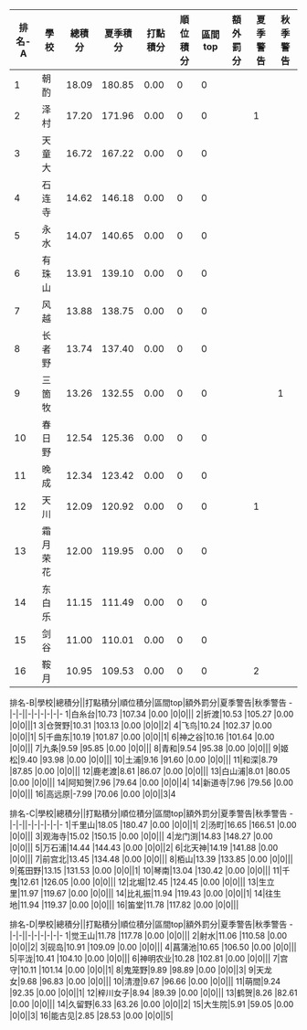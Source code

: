 排名-A|學校|總積分|夏季積分|打點積分|順位積分|區間top|額外罰分|夏季警告|秋季警告
-|-|-|-|-|-|-|-|-|-
1|朝酌|18.09 |180.85 |0.00 |0|0|||
2|泽村|17.20 |171.96 |0.00 |0|0||1|
3|天童大|16.72 |167.22 |0.00 |0|0|||
4|石连寺|14.62 |146.18 |0.00 |0|0|||
5|永水|14.07 |140.65 |0.00 |0|0|||
6|有珠山|13.91 |139.10 |0.00 |0|0|||
7|风越|13.88 |138.75 |0.00 |0|0|||
8|长者野|13.74 |137.40 |0.00 |0|0|||
9|三箇牧|13.26 |132.55 |0.00 |0|0|||1
10|春日野|12.54 |125.36 |0.00 |0|0|||
11|晚成|12.34 |123.42 |0.00 |0|0|||
12|天川|12.09 |120.92 |0.00 |0|0||1|
13|霜月荣花|12.00 |119.95 |0.00 |0|0|||
14|东白乐|11.15 |111.49 |0.00 |0|0|||
15|剑谷|11.00 |110.01 |0.00 |0|0|||
16|鞍月|10.95 |109.53 |0.00 |0|0||2|

排名-B|學校|總積分||打點積分|順位積分|區間top|額外罰分|夏季警告|秋季警告
-|-|-||-|-|-|-|-|-
1|白糸台|10.73 |107.34 |0.00 |0|0|||
2|折渡|10.53 |105.27 |0.00 |0|0|||1
3|仓贺野|10.31 |103.13 |0.00 |0|0||2|
4|飞鸟|10.24 |102.37 |0.00 |0|0||1|
5|千曲东|10.19 |101.87 |0.00 |0|0||1|
6|神之谷|10.16 |101.64 |0.00 |0|0|||
7|九条|9.59 |95.85 |0.00 |0|0|||
8|青和|9.54 |95.38 |0.00 |0|0|||
9|姬松|9.40 |93.98 |0.00 |0|0|||
10|土浦|9.16 |91.60 |0.00 |0|0|||
11|和深|8.79 |87.85 |0.00 |0|0|||
12|鹿老渡|8.61 |86.07 |0.00 |0|0|||
13|白山浦|8.01 |80.05 |0.00 |0|0|||
14|阿知贺|7.96 |79.64 |0.00 |0|0||4|
14|新道寺|7.96 |79.56 |0.00 |0|0|||
16|高远原|-7.99 |70.06 |0.00 |0|0||3|4

排名-C|學校|總積分||打點積分|順位積分|區間top|額外罰分|夏季警告|秋季警告
-|-|-||-|-|-|-|-|-
1|千里山|18.05 |180.47 |0.00 |0|0||1|
2|汤町|16.65 |166.51 |0.00 |0|0|||
3|观海寺|15.02 |150.15 |0.00 |0|0|||
4|龙门渕|14.83 |148.27 |0.00 |0|0|||
5|万石浦|14.44 |144.43 |0.00 |0|0||2|
6|北天神|14.19 |141.88 |0.00 |0|0|||
7|前宫北|13.45 |134.48 |0.00 |0|0|||
8|栢山|13.39 |133.85 |0.00 |0|0|||
9|菟田野|13.15 |131.53 |0.00 |0|0||1|
10|琴南|13.04 |130.42 |0.00 |0|0|||
11|千曳|12.61 |126.05 |0.00 |0|0|||
12|北堀|12.45 |124.45 |0.00 |0|0|||
13|生立里|11.97 |119.67 |0.00 |0|0|||
14|比礼振|11.94 |119.43 |0.00 |0|0||1|
14|往生地|11.94 |119.37 |0.00 |0|0|||
16|笛堂|11.78 |117.82 |0.00 |0|0|||

排名-D|學校|總積分||打點積分|順位積分|區間top|額外罰分|夏季警告|秋季警告
-|-|-||-|-|-|-|-|-
1|觉王山|11.78 |117.78 |0.00 |0|0|||
2|射水|11.06 |110.58 |0.00 |0|0||2|
3|砚岛|10.91 |109.09 |0.00 |0|0|||
4|菖蒲池|10.65 |106.50 |0.00 |0|0|||
5|平泷|10.41 |104.10 |0.00 |0|0|||
6|神明农业|10.28 |102.81 |0.00 |0|0|||
7|宫守|10.11 |101.14 |0.00 |0|0||1|
8|鬼笼野|9.89 |98.89 |0.00 |0|0||3|
9|天龙女|9.68 |96.83 |0.00 |0|0|||
10|清澄|9.67 |96.66 |0.00 |0|0|||
11|萌間|9.24 |92.35 |0.00 |0|0||1|
12|梓川女子|8.94 |89.39 |0.00 |0|0|||
13|鹤贺|8.26 |82.61 |0.00 |0|0|||
14|久留野|6.33 |63.26 |0.00 |0|0||2|
15|大生院|5.91 |59.05 |0.00 |0|0||3|
16|能古见|2.85 |28.53 |0.00 |0|0||5|
